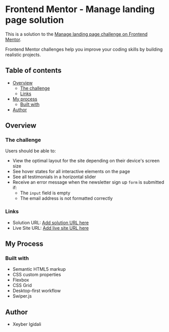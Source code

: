 # Frontend Mentor - Manage landing page solution

This is a solution to the [Manage landing page challenge on Frontend Mentor](https://www.frontendmentor.io/challenges/manage-landing-page-SLXqC6P5). 

Frontend Mentor challenges help you improve your coding skills by building realistic projects. 

## Table of contents

- [Overview](#overview)
  - [The challenge](#the-challenge) 
  - [Links](#links)
- [My process](#my-process)
  - [Built with](#built-with)  
- [Author](#author)
 

## Overview

### The challenge

Users should be able to:

- View the optimal layout for the site depending on their device's screen size
- See hover states for all interactive elements on the page
- See all testimonials in a horizontal slider
- Receive an error message when the newsletter sign up `form` is submitted if:
  - The `input` field is empty
  - The email address is not formatted correctly
  

### Links

- Solution URL: [Add solution URL here](https://manage-landch.netlify.app)
- Live Site URL: [Add live site URL here](https://manage-landch.netlify.app)

## My Process

### Built with

- Semantic HTML5 markup
- CSS custom properties
- Flexbox
- CSS Grid
- Desktop-first workflow
- Swiper.js 

## Author
- Xeyber Igidali 
